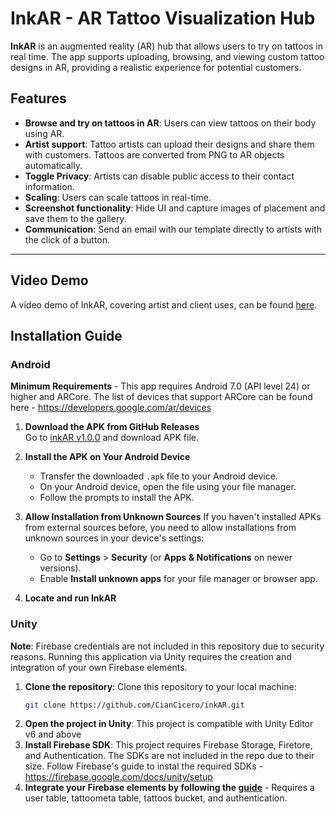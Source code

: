 # InkAR - AR Tattoo Visualization Hub

**InkAR** is an augmented reality (AR) hub that allows users to try on tattoos in real time. The app supports uploading, browsing, and viewing custom tattoo designs in AR, providing a realistic experience for potential customers.

## Features

- **Browse and try on tattoos in AR**: Users can view tattoos on their body using AR.
- **Artist support**: Tattoo artists can upload their designs and share them with customers. Tattoos are converted from PNG to AR objects automatically.
- **Toggle Privacy**: Artists can disable public access to their contact information.
- **Scaling**: Users can scale tattoos in real-time.
- **Screenshot functionality**: Hide UI and capture images of placement and save them to the gallery.
- **Communication**: Send an email with our template directly to artists with the click of a button.

---

## Video Demo

A video demo of InkAR, covering artist and client uses, can be found [here](https://youtu.be/YEKMaF0nVBQ).

## Installation Guide

### Android

**Minimum Requirements** - This app requires Android 7.0 (API level 24) or higher and ARCore. The list of devices that support ARCore can be found here - https://developers.google.com/ar/devices

1. **Download the APK from GitHub Releases**  
   Go to [inkAR v1.0.0](https://github.com/CianCicero/inkAR/releases/tag/v1.0.0) and download APK file.

2. **Install the APK on Your Android Device**
   - Transfer the downloaded `.apk` file to your Android device.
   - On your Android device, open the file using your file manager.
   - Follow the prompts to install the APK.

3. **Allow Installation from Unknown Sources**
   If you haven't installed APKs from external sources before, you need to allow installations from unknown sources in your device's settings:
   - Go to **Settings** > **Security** (or **Apps & Notifications** on newer versions).
   - Enable **Install unknown apps** for your file manager or browser app.

4. **Locate and run InkAR**


### Unity 

**Note**: Firebase credentials are not included in this repository due to security reasons. Running this application via Unity requires the creation and integration of your own Firebase elements.

1. **Clone the repository**:
   Clone this repository to your local machine:
   ```bash
   git clone https://github.com/CianCicero/inkAR.git

2. **Open the project in Unity**: This project is compatible with Unity Editor v6 and above
3. **Install Firebase SDK**: This project requires Firebase Storage, Firetore, and Authentication. The SDKs are not included in the repo due to their size. Follow Firebase's guide to instal the required SDKs - https://firebase.google.com/docs/unity/setup
4. **Integrate your Firebase elements by following the [guide](https://firebase.google.com/docs/unity/setup)** - Requires a user table, tattoometa table, tattoos bucket, and authentication.
